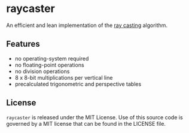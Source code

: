 # raycaster
An efficient and lean implementation of the [ray casting](https://en.wikipedia.org/wiki/Ray_casting) algorithm.

## Features
- no operating-system required
- no floating-point operations
- no division operations
- 8 x 8-bit multiplications per vertical line
- precalculated trigonometric and perspective tables

## License
`raycaster` is released under the MIT License.
Use of this source code is governed by a MIT license that can be found in the LICENSE file.
